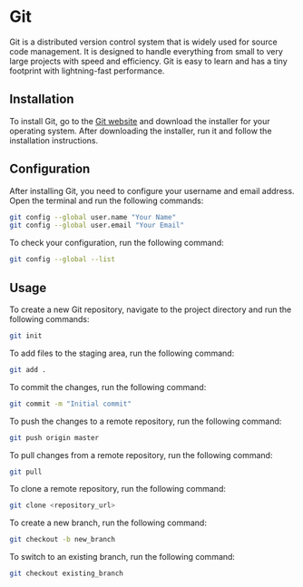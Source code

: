 # Git

Git is a distributed version control system that is widely used for source code management. It is designed to handle everything from small to very large projects with speed and efficiency. Git is easy to learn and has a tiny footprint with lightning-fast performance.

## Installation

To install Git, go to the [Git website](https://git-scm.com) and download the installer for your operating system. After downloading the installer, run it and follow the installation instructions.

## Configuration

After installing Git, you need to configure your username and email address. Open the terminal and run the following commands:

```bash
git config --global user.name "Your Name"
git config --global user.email "Your Email"
```

To check your configuration, run the following command:

```bash
git config --global --list
```

## Usage

To create a new Git repository, navigate to the project directory and run the following commands:

```bash
git init
```

To add files to the staging area, run the following command:

```bash
git add .
```

To commit the changes, run the following command:

```bash
git commit -m "Initial commit"
```

To push the changes to a remote repository, run the following command:

```bash
git push origin master
```

To pull changes from a remote repository, run the following command:

```bash
git pull
```

To clone a remote repository, run the following command:

```bash
git clone <repository_url>
```

To create a new branch, run the following command:

```bash
git checkout -b new_branch
```

To switch to an existing branch, run the following command:

```bash
git checkout existing_branch
```
